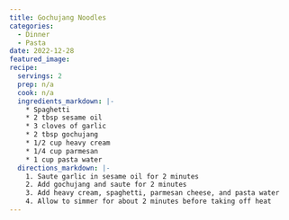 ```yaml
---
title: Gochujang Noodles
categories:
  - Dinner
  - Pasta
date: 2022-12-28
featured_image:
recipe:
  servings: 2
  prep: n/a
  cook: n/a
  ingredients_markdown: |- 
    * Spaghetti 
    * 2 tbsp sesame oil
    * 3 cloves of garlic
    * 2 tbsp gochujang
    * 1/2 cup heavy cream
    * 1/4 cup parmesan
    * 1 cup pasta water
  directions_markdown: |-
    1. Saute garlic in sesame oil for 2 minutes
    2. Add gochujang and saute for 2 minutes
    3. Add heavy cream, spaghetti, parmesan cheese, and pasta water
    4. Allow to simmer for about 2 minutes before taking off heat
---
```

